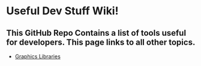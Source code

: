 # Useful Dev Stuff Wiki!
## This GitHub Repo Contains a list of tools useful for developers. This page links to all other topics.

+ [Graphics Libraries]()